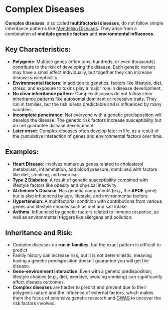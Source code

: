 # Complex Diseases

**Complex diseases**, also called **multifactorial diseases**, do not follow simple inheritance patterns like [Mendelian Diseases](Mendelian%20Diseases.md). They arise from a combination of **multiple genetic factors** and **environmental influences**.

## Key Characteristics:

- **Polygenic**: Multiple genes (often tens, hundreds, or even thousands) contribute to the risk of developing the disease. Each genetic variant may have a small effect individually, but together they can increase disease susceptibility.
- **Environmental factors**: In addition to genetics, factors like lifestyle, diet, stress, and exposure to toxins play a major role in disease development.
- **No clear inheritance pattern**: Complex diseases do not follow clear inheritance patterns like autosomal dominant or recessive traits. They run in families, but the risk is less predictable and is influenced by many variables.
- **Incomplete penetrance**: Not everyone with a genetic predisposition will develop the disease. The genetic risk factors increase susceptibility but do not guarantee disease development.
- **Later onset**: Complex diseases often develop later in life, as a result of the cumulative interaction of genes and environmental factors over time.

## Examples:

- **Heart Disease**: Involves numerous genes related to cholesterol metabolism, inflammation, and blood pressure, combined with factors like diet, smoking, and exercise.
- **Type 2 Diabetes**: A result of genetic susceptibility combined with lifestyle factors like obesity and physical inactivity.
- **Alzheimer’s Disease**: Has genetic components (e.g., the **APOE** gene) but is also influenced by age, lifestyle, and environmental factors.
- **Hypertension**: A multifactorial condition with contributions from various genes and lifestyle choices such as diet and salt intake.
- **Asthma**: Influenced by genetic factors related to immune response, as well as environmental triggers like allergens and pollution.

## Inheritance and Risk:

- Complex diseases do **run in families**, but the exact pattern is difficult to predict. 
- Family history can increase risk, but it is not deterministic, meaning having a genetic predisposition doesn’t guarantee you will get the disease.
- **Gene-environment interaction**: Even with a genetic predisposition, lifestyle choices (e.g., diet, exercise, avoiding smoking) can significantly affect disease outcomes.
- **Complex diseases** are harder to predict and prevent due to their polygenic nature and the influence of external factors, which makes them the focus of extensive genetic research and [GWAS](GWAS.md) to uncover the risk factors involved.